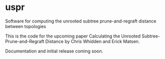 uspr
====

Software for computing the unrooted subtree prune-and-regraft distance between topologies

This is the code for the upcoming paper Calculating the Unrooted Subtree-Prune-and-Regraft Distance by Chris Whidden and Erick Matsen.

Documentation and initial release coming soon.
